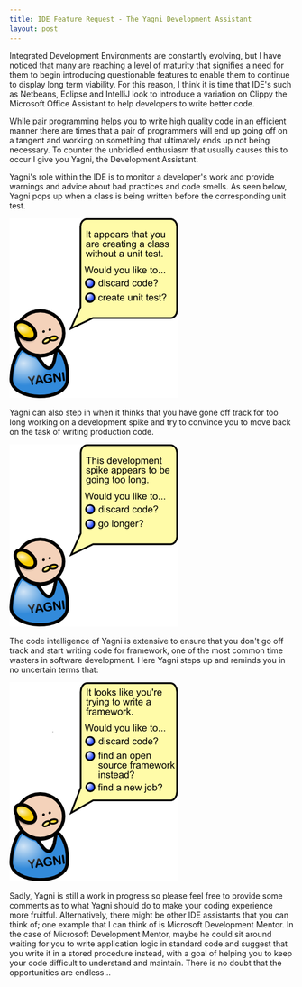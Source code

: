 ```yaml
---
title: IDE Feature Request - The Yagni Development Assistant 
layout: post
---
```


Integrated Development Environments are constantly evolving, but I have noticed that many are reaching a level of maturity that signifies a need for them to begin introducing questionable features to enable them to continue to display long term viability. For this reason, I think it is time that IDE's such as Netbeans, Eclipse and IntelliJ look to introduce a variation on Clippy the Microsoft Office Assistant to help developers to write better code.

While pair programming helps you to write high quality code in an efficient manner there are times that a pair of programmers will end up going off on a tangent and working on something that ultimately ends up not being necessary. To counter the unbridled enthusiasm that usually causes this to occur I give you Yagni, the Development Assistant.

Yagni's role within the IDE is to monitor a developer's work and provide warnings and advice about bad practices and code smells. As seen below, Yagni pops up when a class is being written before the corresponding unit test.

![Yagni Feature 1](/images/yagni/1.png)

Yagni can also step in when it thinks that you have gone off track for too long working on a development spike and try to convince you to move back on the task of writing production code.

![Yagni Feature 2](/images/yagni/2.png)

The code intelligence of Yagni is extensive to ensure that you don't go off track and start writing code for framework, one of the most common time wasters in software development. Here Yagni steps up and reminds you in no uncertain terms that:

![Yagni Feature 3](/images/yagni/3.png)

Sadly, Yagni is still a work in progress so please feel free to provide some comments as to what Yagni should do to make your coding experience more fruitful. Alternatively, there might be other IDE assistants that you can think of; one example that I can think of is Microsoft Development Mentor. In the case of Microsoft Development Mentor, maybe he could sit around waiting for you to write application logic in standard code and suggest that you write it in a stored procedure instead, with a goal of helping you to keep your code difficult to understand and maintain. There is no doubt that the opportunities are endless...
